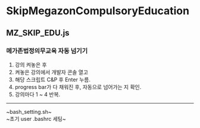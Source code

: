# SkipMegazonCompulsoryEducation

## MZ_SKIP_EDU.js  
### 메가존법정의무교육 자동 넘기기
1. 강의 켜놓은 후
2. 켜놓은 강의에서 개발자 콘솔 열고
3. 해당 스크립트 C&P 후 Enter 누름.
4. progress bar가 다 채워진 후, 자동으로 넘어가는 지 확인.
5. 강의마다 1 ~ 4 반복.

---

~bash_setting.sh~  
~초기 user .bashrc 세팅~
